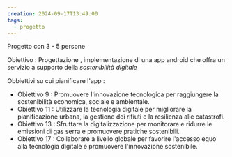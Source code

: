 ```yaml
---
creation: 2024-09-17T13:49:00
tags:
  - progetto
---
```

Progetto con 3 - 5 persone

Obiettivo : 
	Progettazione , implementazione di una app android che offra un servizio a supporto della *sostenibilità digitale*

Obbiettivi su cui pianificare l'app :
+ Obiettivo 9 :
	Promuovere l'innovazione tecnologica per raggiungere la sostenibilità economica, sociale e ambientale.
+ Obiettivo 11 : 
	Utilizzare la tecnologia digitale per migliorare la pianificazione urbana, la gestione dei rifiuti e la resilienza alle catastrofi.
+ Obiettivo 13 : 
	Sfruttare la digitalizzazione per monitorare e ridurre le emissioni di gas serra e promuovere pratiche sostenibili.
+ Obiettivo 17 : 
	Collaborare a livello globale per favorire l'accesso equo alla tecnologia digitale e promuovere l'innovazione sostenibile.

